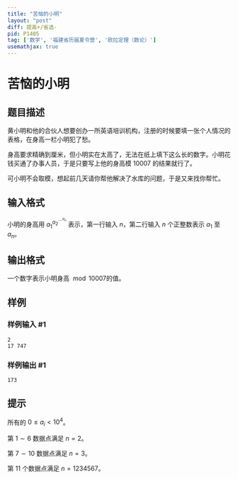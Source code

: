 ```yaml
---
title: "苦恼的小明"
layout: "post"
diff: 提高+/省选-
pid: P1405
tag: ['数学', '福建省历届夏令营', '欧拉定理（数论）']
usemathjax: true
---
```


# 苦恼的小明
## 题目描述

黄小明和他的合伙人想要创办一所英语培训机构，注册的时候要填一张个人情况的表格，在身高一栏小明犯了愁。

身高要求精确到厘米，但小明实在太高了，无法在纸上填下这么长的数字。小明花钱买通了办事人员，于是只要写上他的身高模 $10007$ 的结果就行了。

可小明不会取模，想起前几天请你帮他解决了水库的问题，于是又来找你帮忙。

## 输入格式

小明的身高用 $a_1^{a_2^{\cdots^{a_n}}}$ 表示，第一行输入 $n$，第二行输入 $n$ 个正整数表示 $a_1$ 至 $a_n$。

## 输出格式

一个数字表示小明身高 $\bmod 10007$的值。
## 样例

### 样例输入 #1
```
2										
17 747
```
### 样例输出 #1
```
173
```
## 提示

所有的 $0\le a_i<10^4$。

第 $1 \sim 6$ 数据点满足 $n=2$。

第 $7 \sim 10$ 数据点满足 $n=3$。

第 $11$ 个数据点满足 $n=1234567$。

